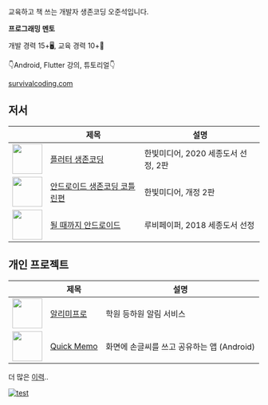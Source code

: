 교육하고 책 쓰는 개발자 생존코딩 오준석입니다.

**프로그래밍 멘토**

개발 경력 15+🖥, 교육 경력 10+📖

👇Android, Flutter 강의, 튜토리얼👇

[survivalcoding.com](https://survivalcoding.com/)

## 저서

| |제목|설명|
|---|---|---|
|<img src="https://github.com/junsuk5/junsuk5/assets/7101560/5a08b03c-1ca8-43bd-915b-ebd6ab1835e1" width="60"/>|[플러터 생존코딩](https://www.yes24.com/Product/Goods/101819249)| 한빛미디어, 2020 세종도서 선정, 2판|
|<img src="https://github.com/junsuk5/junsuk5/assets/7101560/35bfdb6a-2b23-4050-be80-60b1663c77bc" width="60"/>|[안드로이드 생존코딩 코틀린편](https://www.yes24.com/Product/Goods/105523818)| 한빛미디어, 개정 2판|
|<img src="https://github.com/junsuk5/junsuk5/assets/7101560/624f4d04-92f5-4238-8641-b5fd99345dc8" width="60"/>|[될 때까지 안드로이드](https://www.yes24.com/Product/Goods/59298937) |루비페이퍼, 2018 세종도서 선정|

## 개인 프로젝트

| |제목|설명|
|---|---|---|
|<img src="https://github.com/junsuk5/junsuk5/assets/7101560/d1436e7d-024c-44c5-9173-e63edb23b38d" width="60"/>|[알리미프로](https://alimipro.com/)|학원 등하원 알림 서비스|
|<img src="https://github.com/junsuk5/junsuk5/assets/7101560/8e6460b2-9514-49e1-a727-74d62c707dc2" width="60"/>|[Quick Memo](https://play.google.com/store/apps/details?id=com.jsoh.drawmemo)|화면에 손글씨를 쓰고 공유하는 앱 (Android)|

더 많은 [이력](https://www.notion.so/087c93d2c3ad41ff9b46c434239cd310?pvs=4)..

[![test](https://github-readme-stats.vercel.app/api/top-langs/?username=junsuk5&layout=compact)](https://github.com/junsuk5?tab=repositories)
